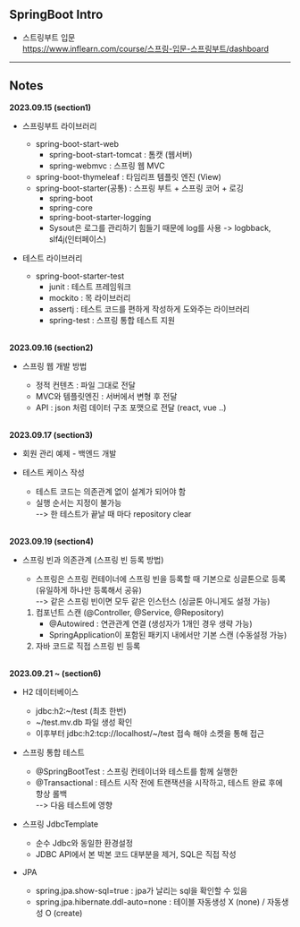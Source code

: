 <h2>SpringBoot Intro</h2>

* 스트링부트 입문<br>
https://www.inflearn.com/course/스프링-입문-스프링부트/dashboard

---

<h2>Notes</h2>
<b>2023.09.15 (section1)</b>

* 스프링부트 라이브러리
  * spring-boot-start-web
      - spring-boot-start-tomcat : 톰캣 (웹서버)  
      - spring-webmvc : 스프링 웹 MVC
  * spring-boot-thymeleaf : 타임리프 템플릿 엔진 (View)
  * spring-boot-starter(공통) : 스프링 부트 + 스프링 코어 + 로깅  
    - spring-boot
    - spring-core  
    - spring-boot-starter-logging  
    - Sysout은 로그를 관리하기 힘들기 때문에 log를 사용 -> logbback, slf4j(인터페이스)
  

* 테스트 라이브러리
  * spring-boot-starter-test
    - junit : 테스트 프레임워크
    - mockito : 목 라이브러리
    - assertj : 테스트 코드를 편하게 작성하게 도와주는 라이브러리
    - spring-test : 스프링 통합 테스트 지원

  <br>
<b>2023.09.16 (section2)</b>
* 스프링 웹 개발 방법 
  * 정적 컨텐츠 : 파일 그대로 전달
  * MVC와 템플릿엔진 : 서버에서 변형 후 전달
  * API : json 처럼 데이터 구조 포맷으로 전달 (react, vue ..)
 
  <br>
<b>2023.09.17 (section3)</b>

* 회원 관리 예제 - 백엔드 개발
* 테스트 케이스 작성
  * 테스트 코드는 의존관계 없이 설계가 되어야 함
  * 실행 순서는 지정이 불가능
  <br>--> 한 테스트가 끝날 때 마다 repository clear

  <br>
<b>2023.09.19 (section4)</b>
* 스프링 빈과 의존관계 (스프링 빈 등록 방법)
  * 스프링은 스프링 컨테이너에 스프링 빈을 등록할 때 기본으로 싱글톤으로 등록 (유일하게 하나만 등록해서 공유)
  <br>--> 같은 스프링 빈이면 모두 같은 인스턴스 (싱글톤 아니게도 설정 가능)
  1. 컴포넌트 스캔 (@Controller, @Service, @Repository)
     * @Autowired : 연관관계 연결 (생성자가 1개인 경우 생략 가능)
     * SpringApplication이 포함된 패키지 내에서만 기본 스캔 (수동설정 가능)
  2. 자바 코드로 직접 스프링 빈 등록

  <br>
<b>2023.09.21 ~  (section6)</b>
* H2 데이터베이스
  * jdbc:h2:~/test (최초 한번)
  * ~/test.mv.db 파일 생성 확인
  * 이후부터 jdbc:h2:tcp://localhost/~/test 접속 해야 소켓을 통해 접근

* 스프링 통합 테스트
   * @SpringBootTest : 스프링 컨테이너와 테스트를 함께 실행한
   * @Transactional : 테스트 시작 전에 트랜잭션을 시작하고, 테스트 완료 후에 항상 롤백 
   <br>--> 다음 테스트에 영향

* 스프링 JdbcTemplate
  * 순수 Jdbc와 동일한 환경설정
  * JDBC API에서 본 박본 코드 대부분을 제거, SQL은 직접 작성

* JPA
  * spring.jpa.show-sql=true  : jpa가 날리는 sql을 확인할 수 있음
  * spring.jpa.hibernate.ddl-auto=none  : 테이블 자동생성 X (none) / 자동생성 O (create)  


